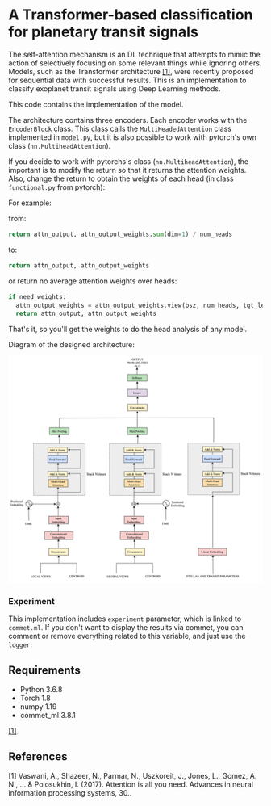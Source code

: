 # A Transformer-based classification for planetary transit signals

The self-attention mechanism is an DL technique that attempts to mimic the action of selectively focusing on some relevant things while ignoring others. Models, such as the Transformer architecture [[1]](#1), were recently proposed for sequential data with successful results. This is an implementation to classify exoplanet transit signals using Deep Learning methods. 


This code contains the implementation of the model.


The architecture contains three encoders. Each encoder works with the `EncoderBlock`  class.  This class calls the `MultiHeadedAttention` class implemented in `model.py`, but it is also possible to work with pytorch's own class (`nn.MultiheadAttention`). 

If you decide to work with pytorchs's class (`nn.MultiheadAttention`), the important is to modify the return so that it returns the attention weights. Also, change the return to obtain the weights of each head (in class `functional.py` from pytorch):

For example:

from:
```python 
return attn_output, attn_output_weights.sum(dim=1) / num_heads
```

to:
```python
return attn_output, attn_output_weights
```

or return no average attention weights over heads:

```python
if need_weights:
  attn_output_weights = attn_output_weights.view(bsz, num_heads, tgt_len, src_len)
  return attn_output, attn_output_weights
```




That's it, so you'll get the weights to do the head analysis of any model.

Diagram of the designed architecture:

<img src='imgs/model_exo.png' width='800'>

### Experiment

This implementation includes `experiment` parameter, which is linked to `commet.ml`. If you don't want to display the results via commet, you can comment or remove everything related to this variable, and just use the `logger`.

## Requirements

- Python 3.6.8
- Torch 1.8
- numpy 1.19
- commet_ml 3.8.1

 [[1]](#1).

## References
<a id="1">[1]</a> 
Vaswani, A., Shazeer, N., Parmar, N., Uszkoreit, J., Jones, L., Gomez, A. N., ... & Polosukhin, I. (2017). Attention is all you need. Advances in neural information processing systems, 30..
